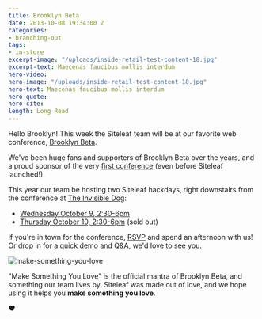 ```yaml
---
title: Brooklyn Beta
date: 2013-10-08 19:34:00 Z
categories:
- branching-out
tags:
- in-store
excerpt-image: "/uploads/inside-retail-test-content-18.jpg"
excerpt-text: Maecenas faucibus mollis interdum
hero-video: 
hero-image: "/uploads/inside-retail-test-content-18.jpg"
hero-text: Maecenas faucibus mollis interdum
hero-quote:
hero-cite:
length: Long Read
---
```


Hello Brooklyn! This week the Siteleaf team will be at our favorite web conference, [Brooklyn Beta](http://brooklynbeta.org).

We've been huge fans and supporters of Brooklyn Beta over the years, and a proud sponsor of the very [first conference](https://brooklynbeta.org/2010) (even before Siteleaf launched!).

This year our team be hosting two Siteleaf hackdays, right downstairs from the conference at [The Invisible Dog](http://theinvisibledog.org/):
- [Wednesday October 9, 2:30-6pm](http://siteleaf2.eventbrite.com)
- [Thursday October 10, 2:30-6pm](http://siteleaf.eventbrite.com) (sold out)

If you're in town for the conference, [RSVP](http://siteleaf2.eventbrite.com) and spend an afternoon with us! Or drop in for a quick demo and Q&A, we'd love to see you.




![make-something-you-love](/uploads/make-something-you-love.jpg) 

"Make Something You Love" is the official mantra of Brooklyn Beta, and something our team lives by. Siteleaf was made out of love, and we hope using it helps you **make something you love**.

<span class="ss-icon">♥</span>

